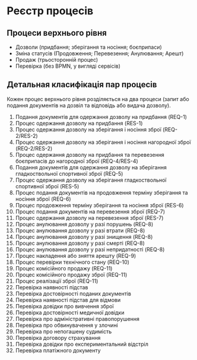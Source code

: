 Реєстр процесів
===============

Процеси верхнього рівня
-----------------------

* Дозволи (придбання; зберігання та носіння; боєприпаси)
* Зміна статусів (Продовження; Перевезення; Анулювання; Арешт)
* Продаж (трьосторонній процес)
* Перевірка (без BPMN, у вигляді сервісів)

Детальная класифікація пар процесів
-----------------------------------

Кожен процес верхнього рівня розділяється на два
процеси (запит або подання документів на дозвіл та відповідь або видача дозволу).

01) Подання документів для одержання дозволу на придбання (REQ-1)
02) Процес одержання дозволу на придбання (RES-1)
03) Процес одержання дозволу на зберігання і носіння зброї (REQ-2/RES-2)
04) Процес одержання дозволу на зберігання і носіння нагородної зброї (REQ-2/RES-2)
50) Процес одержання дозволу на придбання та перевезення боєприпасів до нагородної зброї (REQ-4/RES-4)
06) Подання документів для одержання дозволу на зберігання гладкоствольної спортивної зброї (REQ-5)
07) Процес одержання дозволу на зберігання гладкоствольної спортивної зброї (RES-5)
08) Процес подання документів на продовження терміну зберігання та носіння зброї (REQ-6)
09) Процес продовження терміну зберігання та носіння зброї (RES-6)
10) Процес подання документів на перевезення зброї (REQ-7)
11) Процес одержання дозволу на перевезення зброї (RES-7)
12) Процес анулювання дозволу у разі порушень (REQ-8)
13) Процес анулювання дозволу у разі втрати (REQ-8)
14) Процес анулювання дозволу у разі знищення (REQ-8)
15) Процес анулювання дозволу у разі смерті (REQ-8)
16) Процес анулювання дозволу у разі непридатності (REQ-8)
17) Процес накладення або зняття арешту (REQ-9)
19) Процес перевірки технічного стану (REQ-10)
20) Процес комісійного продажу (REQ-11)
21) Процес комісійного продажу зброї (REQ-11)
22) Процес реалізації зброї (REQ-11)
23) Перевірка наявності підстав
24) Перевірка достовірності поданих документів
25) Перевірка наявності підстав для відмови
26) Перевірка довідки про вивчення зброї
27) Перевірка достовірності медичної довідки
28) Перевірка про адміністративні правопорушення
29) Перевірка про обвинувачення у злочині
30) Перевірка про непогашену судимість
31) Перевірка договору страхування
32) Перевірка довідки про експериментальний відстріл
33) Перевірка платіжного документу
